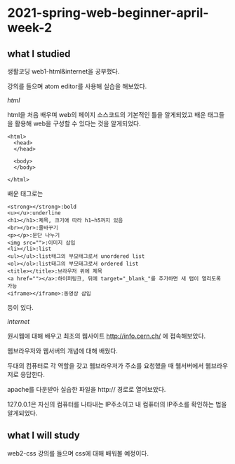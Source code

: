 # 2021-spring-web-beginner-april-week-2

## what I studied
생활코딩 web1-html&internet을 공부했다.

강의를 들으며 atom editor를 사용해 실습을 해보았다. 

*html*

html을 처음 배우며 web의 페이지 소스코드의 기본적인 틀을 알게되었고 배운 태그들을 활용해 web을 구성할 수 있다는 것을 알게되었다.
```<!doctype html>
<html>
  <head>
  </head>
  
  <body>
  </body>
  
</html>
```
배운 태그로는 
```
<strong></strong>:bold
<u></u>:underline
<h1></h1>:제목, 크기애 따라 h1~h5까지 있음
<br></br>:줄바꾸기
<p></p>:문단 나누기
<img src="">:이미지 삽입
<li></li>:list
<ul></ul>:list태그의 부모태그로서 unordered list
<ol></ol>:list태그의 부모태그로서 ordered list
<title></title>:브라우저 위에 제목
<a href=""></a>:하이퍼링크, 뒤에 target="_blank_"를 추가하면 새 탭이 열리도록 가능
<iframe></iframe>:동영상 삽입
```
등이 있다. 


*internet*

원시웹에 대해 배우고 최초의 웹사이트 http://info.cern.ch/ 에 접속해보았다.

웹브라우저와 웹서버의 개념에 대해 배웠다. 

두대의 컴퓨터로 각 역할을 갖고 웹브라우저가 주소를 요청했을 때 웹서버에서 웹브라우저로 응답한다.

apache를 다운받아 실습한 파일을 http:// 경로로 열어보았다.

127.0.0.1은 자신의 컴퓨터를 나타내는 IP주소이고 내 컴퓨터의 IP주소를 확인하는 법을 알게되었다.

## what I will study
web2-css 강의를 들으며 css에 대해 배워볼 예정이다.
